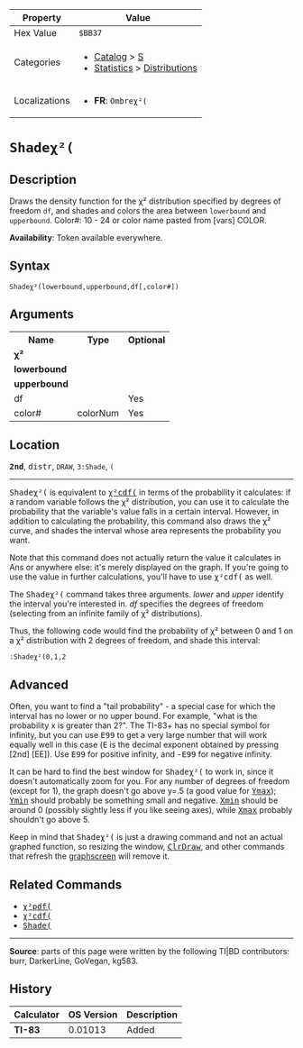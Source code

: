 | Property      | Value |
|---------------|-------|
| Hex Value     | `$BB37`|
| Categories    | <ul><li>[Catalog](<../categories/Catalog.md>) > [S](<../categories/Catalog.md#S>)</li><li>[Statistics](<../categories/Statistics.md>) > [Distributions](<../categories/Statistics.md#Distributions>)</li></ul> |
| Localizations | <ul><li><b>FR</b>: `Ombreχ²(`</li></ul> |

# `Shadeχ²(`

## Description
Draws the density function for the χ² distribution specified by degrees of freedom `df`, and shades and colors the area between `lowerbound` and `upperbound`.
Color#: 10 - 24 or color name pasted from [vars] COLOR.


<b>Availability</b>: Token available everywhere.

## Syntax
`Shadeχ²(lowerbound,upperbound,df[,color#])`

## Arguments
<table>
<tr><th>Name</th><th>Type</th><th>Optional</th></tr>

<tr><td><b>χ²</b></td><td></td><td></td></tr>

<tr><td><b>lowerbound</b></td><td></td><td></td></tr>

<tr><td><b>upperbound</b></td><td></td><td></td></tr>

<tr><td>df</td><td></td><td>Yes</td></tr>

<tr><td>color#</td><td>colorNum</td><td>Yes</td></tr>

</table>

## Location
<tt><kbd><b>2nd</b></kbd></tt>, <kbd>distr</kbd>, `DRAW`, `3:Shade`, `(`
<hr>

<tt>Shadeχ²(</tt> is equivalent to <tt><a href="χ²cdf(.md">χ²cdf(</a></tt> in terms of the probability it calculates: if a random variable follows the χ² distribution, you can use it to calculate the probability that the variable's value falls in a certain interval. However, in addition to calculating the probability, this command also draws the χ² curve, and shades the interval whose area represents the probability you want.

Note that this command does not actually return the value it calculates in Ans or anywhere else: it's merely displayed on the graph. If you're going to use the value in further calculations, you'll have to use <tt>χ²cdf(</tt> as well.

The <tt>Shadeχ²(</tt> command takes three arguments. _lower_ and _upper_ identify the interval you're interested in. _df_ specifies the degrees of freedom (selecting from an infinite family of χ² distributions).

Thus, the following code would find the probability of χ² between 0 and 1 on a χ² distribution with 2 degrees of freedom, and shade this interval:

```ti-basic
:Shadeχ²(0,1,2
```

## Advanced

Often, you want to find a "tail probability" - a special case for which the interval has no lower or no upper bound. For example, "what is the probability x is greater than 2?". The TI-83+ has no special symbol for infinity, but you can use <tt>E99</tt> to get a very large number that will work equally well in this case (<tt>E</tt> is the decimal exponent obtained by pressing [2nd] [EE]). Use <tt>E99</tt> for positive infinity, and <tt>-E99</tt> for negative infinity.

It can be hard to find the best window for <tt>Shadeχ²(</tt> to work in, since it doesn't automatically zoom for you. For any number of degrees of freedom (except for 1), the graph doesn't go above y=.5 (a good value for <tt><a href="Ymax.md">Ymax</a></tt>); <tt><a href="Ymin.md">Ymin</a></tt> should probably be something small and negative. <tt><a href="Xmin.md">Xmin</a></tt> should be around 0 (possibly slightly less if you like seeing axes), while <tt><a href="Xmax.md">Xmax</a></tt> probably shouldn't go above 5.

Keep in mind that <tt>Shadeχ²(</tt> is just a drawing command and not an actual graphed function, so resizing the window, <tt><a href="ClrDraw.md">ClrDraw</a></tt>, and other commands that refresh the [graphscreen](graphscreen.md) will remove it.

## Related Commands

*   <tt><a href="χ²pdf(.md">χ²pdf(</a></tt>
*   <tt><a href="χ²cdf(.md">χ²cdf(</a></tt>
*   <tt><a href="Shade(.md">Shade(</a></tt>

* * *

**Source**: parts of this page were written by the following TI|BD contributors: burr, DarkerLine, GoVegan, kg583.

## History
| Calculator | OS Version | Description |
|------------|------------|-------------|
| <b>TI-83</b> | 0.01013 | Added |


